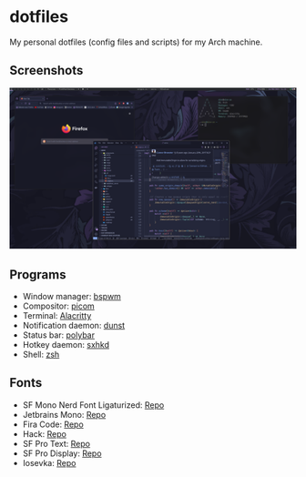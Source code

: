 # dotfiles

My personal dotfiles (config files and scripts) for my Arch machine.

## Screenshots

![Desktop](./screenshots/2024-08-26_11:25_screenshot.png)

## Programs

- Window manager: [bspwm](https://github.com/baskerville/bspwm)
- Compositor: [picom](https://github.com/yshui/picom)
- Terminal: [Alacritty](https://github.com/alacritty/alacritty)
- Notification daemon: [dunst](https://github.com/dunst-project/dunst)
- Status bar: [polybar](https://github.com/polybar/polybar)
- Hotkey daemon: [sxhkd](https://github.com/baskerville/sxhkd)
- Shell: [zsh](https://www.zsh.org/)

## Fonts

- SF Mono Nerd Font Ligaturized: [Repo](https://github.com/shaunsingh/SFMono-Nerd-Font-Ligaturized)
- Jetbrains Mono: [Repo](https://github.com/JetBrains/JetBrainsMono)
- Fira Code: [Repo](https://github.com/tonsky/FiraCode)
- Hack: [Repo](https://github.com/source-foundry/Hack)
- SF Pro Text: [Repo](https://github.com/sahibjotsaggu/San-Francisco-Pro-Fonts)
- SF Pro Display: [Repo](https://github.com/sahibjotsaggu/San-Francisco-Pro-Fonts)
- Iosevka: [Repo](https://github.com/be5invis/Iosevka)
